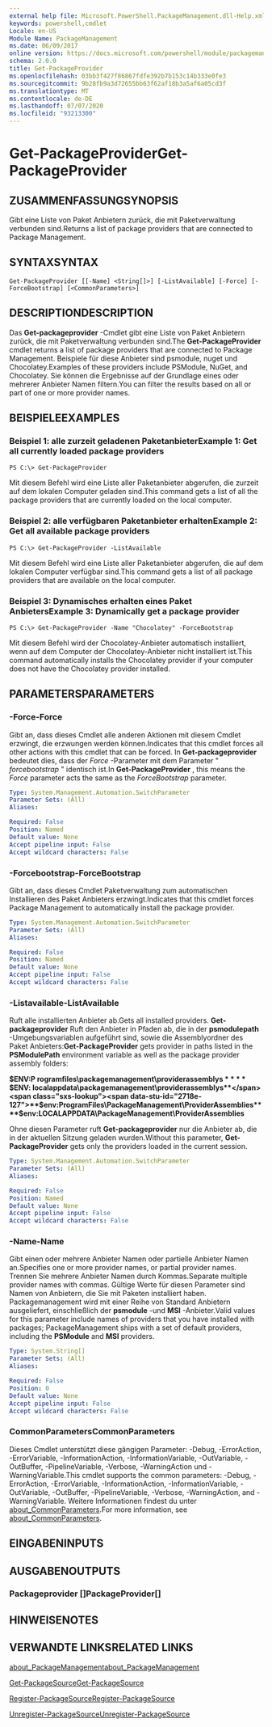 ```yaml
---
external help file: Microsoft.PowerShell.PackageManagement.dll-Help.xml
keywords: powershell,cmdlet
Locale: en-US
Module Name: PackageManagement
ms.date: 06/09/2017
online version: https://docs.microsoft.com/powershell/module/packagemanagement/get-packageprovider?view=powershell-5.1&WT.mc_id=ps-gethelp
schema: 2.0.0
title: Get-PackageProvider
ms.openlocfilehash: 03bb3f427f86867fdfe392b7b153c14b333e0fe3
ms.sourcegitcommit: 9b28fb9a3d72655bb63f62af18b3a5af6a05cd3f
ms.translationtype: MT
ms.contentlocale: de-DE
ms.lasthandoff: 07/07/2020
ms.locfileid: "93213300"
---
```

# <span data-ttu-id="2718e-103">Get-PackageProvider</span><span class="sxs-lookup"><span data-stu-id="2718e-103">Get-PackageProvider</span></span>

## <span data-ttu-id="2718e-104">ZUSAMMENFASSUNG</span><span class="sxs-lookup"><span data-stu-id="2718e-104">SYNOPSIS</span></span>
<span data-ttu-id="2718e-105">Gibt eine Liste von Paket Anbietern zurück, die mit Paketverwaltung verbunden sind.</span><span class="sxs-lookup"><span data-stu-id="2718e-105">Returns a list of package providers that are connected to Package Management.</span></span>

## <span data-ttu-id="2718e-106">SYNTAX</span><span class="sxs-lookup"><span data-stu-id="2718e-106">SYNTAX</span></span>

```
Get-PackageProvider [[-Name] <String[]>] [-ListAvailable] [-Force] [-ForceBootstrap] [<CommonParameters>]
```

## <span data-ttu-id="2718e-107">DESCRIPTION</span><span class="sxs-lookup"><span data-stu-id="2718e-107">DESCRIPTION</span></span>
<span data-ttu-id="2718e-108">Das **Get-packageprovider** -Cmdlet gibt eine Liste von Paket Anbietern zurück, die mit Paketverwaltung verbunden sind.</span><span class="sxs-lookup"><span data-stu-id="2718e-108">The **Get-PackageProvider** cmdlet returns a list of package providers that are connected to Package Management.</span></span>
<span data-ttu-id="2718e-109">Beispiele für diese Anbieter sind psmodule, nuget und Chocolatey.</span><span class="sxs-lookup"><span data-stu-id="2718e-109">Examples of these providers include PSModule, NuGet, and Chocolatey.</span></span>
<span data-ttu-id="2718e-110">Sie können die Ergebnisse auf der Grundlage eines oder mehrerer Anbieter Namen filtern.</span><span class="sxs-lookup"><span data-stu-id="2718e-110">You can filter the results based on all or part of one or more provider names.</span></span>

## <span data-ttu-id="2718e-111">BEISPIELE</span><span class="sxs-lookup"><span data-stu-id="2718e-111">EXAMPLES</span></span>

### <span data-ttu-id="2718e-112">Beispiel 1: alle zurzeit geladenen Paketanbieter</span><span class="sxs-lookup"><span data-stu-id="2718e-112">Example 1: Get all currently loaded package providers</span></span>

```
PS C:\> Get-PackageProvider
```

<span data-ttu-id="2718e-113">Mit diesem Befehl wird eine Liste aller Paketanbieter abgerufen, die zurzeit auf dem lokalen Computer geladen sind.</span><span class="sxs-lookup"><span data-stu-id="2718e-113">This command gets a list of all the package providers that are currently loaded on the local computer.</span></span>

### <span data-ttu-id="2718e-114">Beispiel 2: alle verfügbaren Paketanbieter erhalten</span><span class="sxs-lookup"><span data-stu-id="2718e-114">Example 2: Get all available package providers</span></span>

```
PS C:\> Get-PackageProvider -ListAvailable
```

<span data-ttu-id="2718e-115">Mit diesem Befehl wird eine Liste aller Paketanbieter abgerufen, die auf dem lokalen Computer verfügbar sind.</span><span class="sxs-lookup"><span data-stu-id="2718e-115">This command gets a list of all package providers that are available on the local computer.</span></span>

### <span data-ttu-id="2718e-116">Beispiel 3: Dynamisches erhalten eines Paket Anbieters</span><span class="sxs-lookup"><span data-stu-id="2718e-116">Example 3: Dynamically get a package provider</span></span>

```
PS C:\> Get-PackageProvider -Name "Chocolatey" -ForceBootstrap
```

<span data-ttu-id="2718e-117">Mit diesem Befehl wird der Chocolatey-Anbieter automatisch installiert, wenn auf dem Computer der Chocolatey-Anbieter nicht installiert ist.</span><span class="sxs-lookup"><span data-stu-id="2718e-117">This command automatically installs the Chocolatey provider if your computer does not have the Chocolatey provider installed.</span></span>

## <span data-ttu-id="2718e-118">PARAMETERS</span><span class="sxs-lookup"><span data-stu-id="2718e-118">PARAMETERS</span></span>

### <span data-ttu-id="2718e-119">-Force</span><span class="sxs-lookup"><span data-stu-id="2718e-119">-Force</span></span>
<span data-ttu-id="2718e-120">Gibt an, dass dieses Cmdlet alle anderen Aktionen mit diesem Cmdlet erzwingt, die erzwungen werden können.</span><span class="sxs-lookup"><span data-stu-id="2718e-120">Indicates that this cmdlet forces all other actions with this cmdlet that can be forced.</span></span>
<span data-ttu-id="2718e-121">In **Get-packageprovider** bedeutet dies, dass der *Force* -Parameter mit dem Parameter " *forcebootstrap* " identisch ist.</span><span class="sxs-lookup"><span data-stu-id="2718e-121">In **Get-PackageProvider** , this means the *Force* parameter acts the same as the *ForceBootstrap* parameter.</span></span>

```yaml
Type: System.Management.Automation.SwitchParameter
Parameter Sets: (All)
Aliases:

Required: False
Position: Named
Default value: None
Accept pipeline input: False
Accept wildcard characters: False
```

### <span data-ttu-id="2718e-122">-Forcebootstrap</span><span class="sxs-lookup"><span data-stu-id="2718e-122">-ForceBootstrap</span></span>
<span data-ttu-id="2718e-123">Gibt an, dass dieses Cmdlet Paketverwaltung zum automatischen Installieren des Paket Anbieters erzwingt.</span><span class="sxs-lookup"><span data-stu-id="2718e-123">Indicates that this cmdlet forces Package Management to automatically install the package provider.</span></span>

```yaml
Type: System.Management.Automation.SwitchParameter
Parameter Sets: (All)
Aliases:

Required: False
Position: Named
Default value: None
Accept pipeline input: False
Accept wildcard characters: False
```

### <span data-ttu-id="2718e-124">-Listavailable</span><span class="sxs-lookup"><span data-stu-id="2718e-124">-ListAvailable</span></span>
<span data-ttu-id="2718e-125">Ruft alle installierten Anbieter ab.</span><span class="sxs-lookup"><span data-stu-id="2718e-125">Gets all installed providers.</span></span>
<span data-ttu-id="2718e-126">**Get-packageprovider** Ruft den Anbieter in Pfaden ab, die in der **psmodulepath** -Umgebungsvariablen aufgeführt sind, sowie die Assemblyordner des Paket Anbieters:</span><span class="sxs-lookup"><span data-stu-id="2718e-126">**Get-PackageProvider** gets provider in paths listed in the **PSModulePath** environment variable as well as the package provider assembly folders:</span></span>

<span data-ttu-id="2718e-127">**$ENV:P rogramfiles\packagemanagement\providerassemblys \* \* \* \* $ENV: localappdata\packagemanagement\providerassemblys**</span><span class="sxs-lookup"><span data-stu-id="2718e-127">**$env:ProgramFiles\PackageManagement\ProviderAssemblies\*\*\*\*$env:LOCALAPPDATA\PackageManagement\ProviderAssemblies**</span></span>

<span data-ttu-id="2718e-128">Ohne diesen Parameter ruft **Get-packageprovider** nur die Anbieter ab, die in der aktuellen Sitzung geladen wurden.</span><span class="sxs-lookup"><span data-stu-id="2718e-128">Without this parameter, **Get-PackageProvider** gets only the providers loaded in the current session.</span></span>

```yaml
Type: System.Management.Automation.SwitchParameter
Parameter Sets: (All)
Aliases:

Required: False
Position: Named
Default value: None
Accept pipeline input: False
Accept wildcard characters: False
```

### <span data-ttu-id="2718e-129">-Name</span><span class="sxs-lookup"><span data-stu-id="2718e-129">-Name</span></span>
<span data-ttu-id="2718e-130">Gibt einen oder mehrere Anbieter Namen oder partielle Anbieter Namen an.</span><span class="sxs-lookup"><span data-stu-id="2718e-130">Specifies one or more provider names, or partial provider names.</span></span>
<span data-ttu-id="2718e-131">Trennen Sie mehrere Anbieter Namen durch Kommas.</span><span class="sxs-lookup"><span data-stu-id="2718e-131">Separate multiple provider names with commas.</span></span>
<span data-ttu-id="2718e-132">Gültige Werte für diesen Parameter sind Namen von Anbietern, die Sie mit Paketen installiert haben. Packagemanagement wird mit einer Reihe von Standard Anbietern ausgeliefert, einschließlich der **psmodule** -und **MSI** -Anbieter.</span><span class="sxs-lookup"><span data-stu-id="2718e-132">Valid values for this parameter include names of providers that you have installed with packages; PackageManagement ships with a set of default providers, including the **PSModule** and **MSI** providers.</span></span>

```yaml
Type: System.String[]
Parameter Sets: (All)
Aliases:

Required: False
Position: 0
Default value: None
Accept pipeline input: False
Accept wildcard characters: False
```

### <span data-ttu-id="2718e-133">CommonParameters</span><span class="sxs-lookup"><span data-stu-id="2718e-133">CommonParameters</span></span>
<span data-ttu-id="2718e-134">Dieses Cmdlet unterstützt diese gängigen Parameter: -Debug, -ErrorAction, -ErrorVariable, -InformationAction, -InformationVariable, -OutVariable, -OutBuffer, -PipelineVariable, -Verbose, -WarningAction und -WarningVariable.</span><span class="sxs-lookup"><span data-stu-id="2718e-134">This cmdlet supports the common parameters: -Debug, -ErrorAction, -ErrorVariable, -InformationAction, -InformationVariable, -OutVariable, -OutBuffer, -PipelineVariable, -Verbose, -WarningAction, and -WarningVariable.</span></span> <span data-ttu-id="2718e-135">Weitere Informationen findest du unter [about_CommonParameters](https://go.microsoft.com/fwlink/?LinkID=113216).</span><span class="sxs-lookup"><span data-stu-id="2718e-135">For more information, see [about_CommonParameters](https://go.microsoft.com/fwlink/?LinkID=113216).</span></span>

## <span data-ttu-id="2718e-136">EINGABEN</span><span class="sxs-lookup"><span data-stu-id="2718e-136">INPUTS</span></span>

## <span data-ttu-id="2718e-137">AUSGABEN</span><span class="sxs-lookup"><span data-stu-id="2718e-137">OUTPUTS</span></span>

### <span data-ttu-id="2718e-138">Packageprovider []</span><span class="sxs-lookup"><span data-stu-id="2718e-138">PackageProvider[]</span></span>

## <span data-ttu-id="2718e-139">HINWEISE</span><span class="sxs-lookup"><span data-stu-id="2718e-139">NOTES</span></span>

## <span data-ttu-id="2718e-140">VERWANDTE LINKS</span><span class="sxs-lookup"><span data-stu-id="2718e-140">RELATED LINKS</span></span>

[<span data-ttu-id="2718e-141">about_PackageManagement</span><span class="sxs-lookup"><span data-stu-id="2718e-141">about_PackageManagement</span></span>](../Microsoft.PowerShell.Core/About/about_PackageManagement.md)

[<span data-ttu-id="2718e-142">Get-PackageSource</span><span class="sxs-lookup"><span data-stu-id="2718e-142">Get-PackageSource</span></span>](Get-PackageSource.md)

[<span data-ttu-id="2718e-143">Register-PackageSource</span><span class="sxs-lookup"><span data-stu-id="2718e-143">Register-PackageSource</span></span>](Register-PackageSource.md)

[<span data-ttu-id="2718e-144">Unregister-PackageSource</span><span class="sxs-lookup"><span data-stu-id="2718e-144">Unregister-PackageSource</span></span>](Unregister-PackageSource.md)
